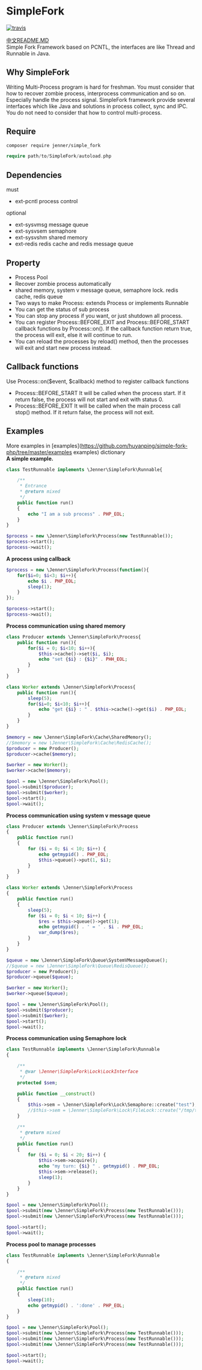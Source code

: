 SimpleFork
===================
[![travis](https://travis-ci.org/huyanping/simple-fork-php.svg)](https://travis-ci.org/huyanping/simple-fork-php.svg)

[中文README.MD](https://github.com/huyanping/simple-fork-php/blob/master/README.ZH.MD)  
Simple Fork Framework based on PCNTL, the interfaces are like Thread and Runnable in Java.

Why SimpleFork
------------------------
Writing Multi-Process program is hard for freshman. You must consider that how to recover zombie process, interprocess communication and so on. Especially handle the process signal.
SimpleFork framework provide several interfaces which like Java and solutions in process collect, sync and IPC. You do not need to consider that how to control multi-process.

Require
---------------------
```bash
composer require jenner/simple_fork
```
```php
require path/to/SimpleFork/autoload.php
```

Dependencies
----------------------
must  
+ ext-pcntl process control 

optional
+ ext-sysvmsg message queue
+ ext-sysvsem semaphore
+ ext-sysvshm shared memory
+ ext-redis redis cache and redis message queue

Property
---------------------------
+ Process Pool
+ Recover zombie process automatically
+ shared memory, system v message queue, semaphore lock. redis cache, redis queue
+ Two ways to make Process: extends Process or implements Runnable
+ You can get the status of sub process
+ You can stop any process if you want, or just shutdown all process.
+ You can register Process::BEFORE_EXIT and Process::BEFORE_START callback functions by Process::on(). 
If the callback function return true, the process will exit, else it will continue to run.
+ You can reload the processes by reload() method, then the processes will exit and start new process instead.

Callback functions
-------------------------------
Use Process::on($event, $callback) method to register callback functions  
+ Process::BEFORE_START It will be called when the process start. If it return false, the process will not start and exit with status 0.
+ Process::BEFORE_EXIT It will be called when the main process call stop() method. If it return false, the process will not exit.


Examples
-------------------------
More examples in [examples](https://github.com/huyanping/simple-fork-php/tree/master/examples examples) dictionary  
**A simple example.**  
```php
class TestRunnable implements \Jenner\SimpleFork\Runnable{

    /**
     * Entrance
     * @return mixed
     */
    public function run()
    {
        echo "I am a sub process" . PHP_EOL;
    }
}

$process = new \Jenner\SimpleFork\Process(new TestRunnable());
$process->start();
$process->wait();
```

**A process using callback**
```php
$process = new \Jenner\SimpleFork\Process(function(){
    for($i=0; $i<3; $i++){
        echo $i . PHP_EOL;
        sleep(1);
    }
});

$process->start();
$process->wait();
```

**Process communication using shared memory** 
```php
class Producer extends \Jenner\SimpleFork\Process{
    public function run(){
        for($i = 0; $i<10; $i++){
            $this->cache()->set($i, $i);
            echo "set {$i} : {$i}" . PHH_EOL;
        }
    }
}

class Worker extends \Jenner\SimpleFork\Process{
    public function run(){
        sleep(5);
        for($i=0; $i<10; $i++){
            echo "get {$i} : " . $this->cache()->get($i) . PHP_EOL;
        }
    }
}

$memory = new \Jenner\SimpleFork\Cache\SharedMemory();
//$memory = new \Jenner\SimpleFork\Cache\RedisCache();
$producer = new Producer();
$producer->cache($memory);

$worker = new Worker();
$worker->cache($memory);

$pool = new \Jenner\SimpleFork\Pool();
$pool->submit($producer);
$pool->submit($worker);
$pool->start();
$pool->wait();
```

**Process communication using system v message queue** 
```php
class Producer extends \Jenner\SimpleFork\Process
{
    public function run()
    {
        for ($i = 0; $i < 10; $i++) {
            echo getmypid() . PHP_EOL;
            $this->queue()->put(1, $i);
        }
    }
}

class Worker extends \Jenner\SimpleFork\Process
{
    public function run()
    {
        sleep(5);
        for ($i = 0; $i < 10; $i++) {
            $res = $this->queue()->get(1);
            echo getmypid() . ' = ' . $i . PHP_EOL;
            var_dump($res);
        }
    }
}

$queue = new \Jenner\SimpleFork\Queue\SystemVMessageQueue();
//$queue = new \Jenner\SimpleFork\Queue\RedisQueue();
$producer = new Producer();
$producer->queue($queue);

$worker = new Worker();
$worker->queue($queue);

$pool = new \Jenner\SimpleFork\Pool();
$pool->submit($producer);
$pool->submit($worker);
$pool->start();
$pool->wait();
```

**Process communication using Semaphore lock**
```php
class TestRunnable implements \Jenner\SimpleFork\Runnable
{

    /**
     * @var \Jenner\SimpleFork\Lock\LockInterface
     */
    protected $sem;

    public function __construct()
    {
        $this->sem = \Jenner\SimpleFork\Lock\Semaphore::create("test");
        //$this->sem = \Jenner\SimpleFork\Lock\FileLock::create("/tmp/test.lock");
    }

    /**
     * @return mixed
     */
    public function run()
    {
        for ($i = 0; $i < 20; $i++) {
            $this->sem->acquire();
            echo "my turn: {$i} " . getmypid() . PHP_EOL;
            $this->sem->release();
            sleep(1);
        }
    }
}

$pool = new \Jenner\SimpleFork\Pool();
$pool->submit(new \Jenner\SimpleFork\Process(new TestRunnable()));
$pool->submit(new \Jenner\SimpleFork\Process(new TestRunnable()));

$pool->start();
$pool->wait();
```

**Process pool to manage processes**
```php
class TestRunnable implements \Jenner\SimpleFork\Runnable
{

    /**
     * @return mixed
     */
    public function run()
    {
        sleep(10);
        echo getmypid() . ':done' . PHP_EOL;
    }
}

$pool = new \Jenner\SimpleFork\Pool();
$pool->submit(new \Jenner\SimpleFork\Process(new TestRunnable()));
$pool->submit(new \Jenner\SimpleFork\Process(new TestRunnable()));
$pool->submit(new \Jenner\SimpleFork\Process(new TestRunnable()));

$pool->start();
$pool->wait();
```